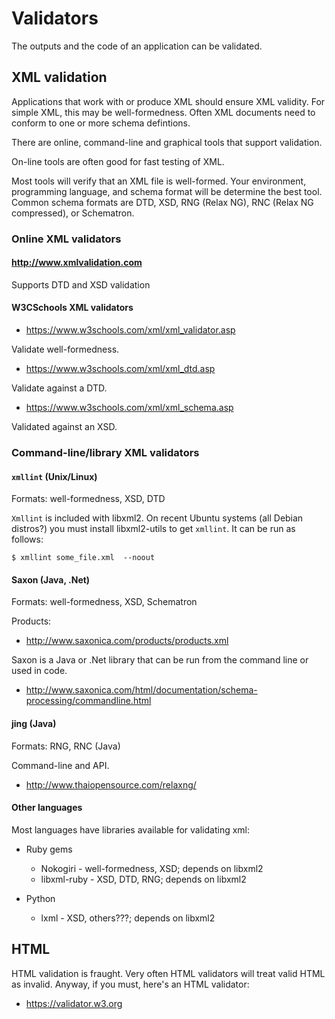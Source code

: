 # Validators

The outputs and the code of an application can be validated.

## XML validation

Applications that work with or produce XML should ensure XML validity. For
simple XML, this may be well-formedness. Often XML documents need to conform
to one or more schema defintions.

There are online, command-line and graphical tools that support validation.

On-line tools are often good for fast testing of XML.

Most tools will verify that an XML file is well-formed. Your environment,
programming language, and schema format will be determine the best tool.
Common schema formats are DTD, XSD, RNG (Relax NG), RNC (Relax NG compressed),
or Schematron.

### Online XML validators

#### <http://www.xmlvalidation.com>

Supports DTD and XSD validation

#### W3CSchools XML validators

- <https://www.w3schools.com/xml/xml_validator.asp>

Validate well-formedness.

- <https://www.w3schools.com/xml/xml_dtd.asp>

Validate against a DTD.

- <https://www.w3schools.com/xml/xml_schema.asp>

Validated against an XSD.

### Command-line/library XML validators

#### `xmllint` (Unix/Linux)

Formats: well-formedness, XSD, DTD

`Xmllint` is included with libxml2. On recent Ubuntu systems (all Debian
distros?) you must install libxml2-utils to get `xmllint`. It can be run as
follows:

    $ xmllint some_file.xml  --noout

#### Saxon (Java, .Net)

Formats: well-formedness, XSD, Schematron

Products:

- <http://www.saxonica.com/products/products.xml>

Saxon is a Java or .Net library that can be run from the command line or used
in code.

- <http://www.saxonica.com/html/documentation/schema-processing/commandline.html>

#### jing (Java)

Formats: RNG, RNC (Java)

Command-line and API.

- <http://www.thaiopensource.com/relaxng/>

#### Other languages

Most languages have libraries available for validating xml:

* Ruby gems
    - Nokogiri - well-formedness, XSD; depends on libxml2
    - libxml-ruby - XSD, DTD, RNG; depends on libxml2

* Python
    - lxml - XSD, others???; depends on libxml2

## HTML

HTML validation is fraught. Very often HTML validators will treat valid HTML
as invalid. Anyway, if you must, here's an HTML validator:

- <https://validator.w3.org>
